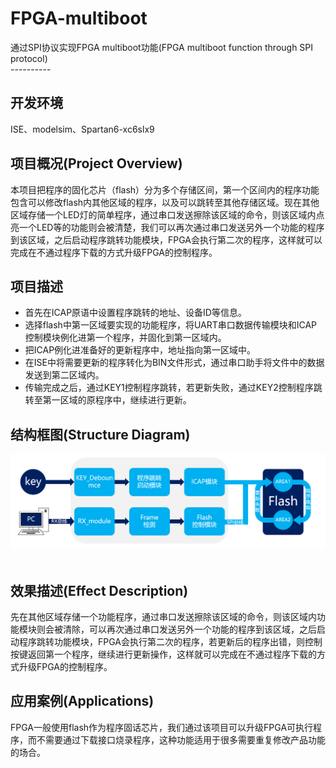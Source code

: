 # FPGA-multiboot
通过SPI协议实现FPGA multiboot功能(FPGA multiboot function through SPI protocol)   
----------  
## 开发环境  
ISE、modelsim、Spartan6-xc6slx9  
## 项目概况(Project Overview)  
本项目把程序的固化芯片（flash）分为多个存储区间，第一个区间内的程序功能包含可以修改flash内其他区域的程序，以及可以跳转至其他存储区域。现在其他区域存储一个LED灯的简单程序，通过串口发送擦除该区域的命令，则该区域内点亮一个LED等的功能则会被清楚，我们可以再次通过串口发送另外一个功能的程序到该区域，之后启动程序跳转功能模块，FPGA会执行第二次的程序，这样就可以完成在不通过程序下载的方式升级FPGA的控制程序。   
## 项目描述  
- 首先在ICAP原语中设置程序跳转的地址、设备ID等信息。
- 选择flash中第一区域要实现的功能程序，将UART串口数据传输模块和ICAP控制模块例化进第一个程序，并固化到第一区域内。
- 把ICAP例化进准备好的更新程序中，地址指向第一区域中。
- 在ISE中将需要更新的程序转化为BIN文件形式，通过串口助手将文件中的数据发送到第二区域内。
- 传输完成之后，通过KEY1控制程序跳转，若更新失败，通过KEY2控制程序跳转至第一区域的原程序中，继续进行更新。

## 结构框图(Structure Diagram)  
![结构框图](https://github.com/chinkwo/FPGA-multiboot/blob/master/img-folder/%E5%9C%A8%E7%BA%BF%E5%8D%87%E7%BA%A7%E7%BB%93%E6%9E%84%E5%9B%BE.png)  
## 效果描述(Effect Description)  
先在其他区域存储一个功能程序，通过串口发送擦除该区域的命令，则该区域内功能模块则会被清除，可以再次通过串口发送另外一个功能的程序到该区域，之后启动程序跳转功能模块，FPGA会执行第二次的程序，若更新后的程序出错，则控制按键返回第一个程序，继续进行更新操作，这样就可以完成在不通过程序下载的方式升级FPGA的控制程序。    
## 应用案例(Applications)  
FPGA一般使用flash作为程序固话芯片，我们通过该项目可以升级FPGA可执行程序，而不需要通过下载接口烧录程序，这种功能适用于很多需要重复修改产品功能的场合。  
